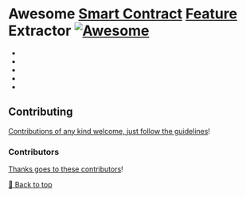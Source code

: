 # Awesome [Smart Contract](https://en.wikipedia.org/wiki/Smart_contract) [Feature](https://en.wikipedia.org/wiki/Feature_(machine_learning)) Extractor [![Awesome](https://awesome.re/badge.svg)](https://awesome.re)
- 
- 
- 
- 
- 

## Contributing

[Contributions of any kind welcome, just follow the guidelines](contributing.md)!

### Contributors

[Thanks goes to these contributors](https://github.com/cybersecurity-dev/awesome-smartcontract-datasets/graphs/contributors)!

[🔼 Back to top](#awesome-smartcontract-feature-extractor)
